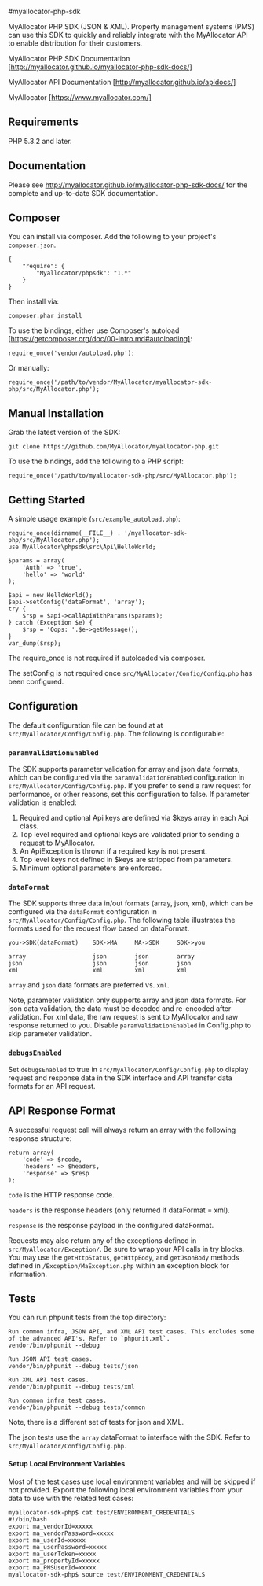 #myallocator-php-sdk

MyAllocator PHP SDK (JSON & XML). Property management systems (PMS) can use this SDK to quickly and reliably integrate with the MyAllocator API to enable distribution for their customers.

MyAllocator PHP SDK Documentation [http://myallocator.github.io/myallocator-php-sdk-docs/]

MyAllocator API Documentation [http://myallocator.github.io/apidocs/]

MyAllocator [https://www.myallocator.com/]

## Requirements

PHP 5.3.2 and later.

## Documentation

Please see http://myallocator.github.io/myallocator-php-sdk-docs/ for the complete and up-to-date SDK documentation.

## Composer

You can install via composer. Add the following to your project's `composer.json`.

    {
        "require": {
            "Myallocator/phpsdk": "1.*"
        }
    }

Then install via:

    composer.phar install

To use the bindings, either use Composer's autoload [https://getcomposer.org/doc/00-intro.md#autoloading]:

    require_once('vendor/autoload.php');

Or manually:

    require_once('/path/to/vendor/MyAllocator/myallocator-sdk-php/src/MyAllocator.php');

## Manual Installation

Grab the latest version of the SDK:

    git clone https://github.com/MyAllocator/myallocator-php.git

To use the bindings, add the following to a PHP script:

    require_once('/path/to/myallocator-sdk-php/src/MyAllocator.php');

## Getting Started

A simple usage example (`src/example_autoload.php`):

    require_once(dirname(__FILE__) . '/myallocator-sdk-php/src/MyAllocator.php');
    use MyAllocator\phpsdk\src\Api\HelloWorld;

    $params = array(
        'Auth' => 'true',
        'hello' => 'world'
    );

    $api = new HelloWorld();
    $api->setConfig('dataFormat', 'array');
    try {
        $rsp = $api->callApiWithParams($params);
    } catch (Exception $e) {
        $rsp = 'Oops: '.$e->getMessage();
    }
    var_dump($rsp);

The require_once is not required if autoloaded via composer.

The setConfig is not required once `src/MyAllocator/Config/Config.php` has been configured.

## Configuration

The default configuration file can be found at at `src/MyAllocator/Config/Config.php`. The following is configurable:

### `paramValidationEnabled`

The SDK supports parameter validation for array and json data formats, which can be configured via the `paramValidationEnabled` configuration in `src/MyAllocator/Config/Config.php`. If you prefer to send a raw request for performance, or other reasons, set this configuration to false. If parameter validation is enabled:

1.  Required and optional Api keys are defined via $keys array in each Api class.
2.  Top level required and optional keys are validated prior to sending a request to MyAllocator.
3.  An ApiException is thrown if a required key is not present.
4.  Top level keys not defined in $keys are stripped from parameters.
5.  Minimum optional parameters are enforced.

### `dataFormat`

The SDK supports three data in/out formats (array, json, xml), which can be configured via the `dataFormat` configuration in `src/MyAllocator/Config/Config.php`. The following table illustrates the formats used for the request flow based on dataFormat.

    you->SDK(dataFormat)    SDK->MA     MA->SDK     SDK->you
    --------------------    -------     -------     --------
    array                   json        json        array
    json                    json        json        json
    xml                     xml         xml         xml

`array` and `json` data formats are preferred vs. `xml`.

Note, parameter validation only supports array and json data formats. For json data validation, the data must be decoded and re-encoded after validation. For xml data, the raw request is sent to MyAllocator and raw response returned to you. Disable `paramValidationEnabled` in Config.php to skip parameter validation.

### `debugsEnabled`

Set `debugsEnabled` to true in `src/MyAllocator/Config/Config.php` to display request and response data in the SDK interface and API transfer data formats for an API request.

## API Response Format

A successful request call will always return an array with the following response structure:

    return array(
        'code' => $rcode,
        'headers' => $headers,
        'response' => $resp
    );

`code` is the HTTP response code.

`headers` is the response headers (only returned if dataFormat = xml).

`response` is the response payload in the configured dataFormat.

Requests may also return any of the exceptions defined in `src/MyAllocator/Exception/`. Be sure to wrap your API calls in try blocks. You may use the `getHttpStatus`, `getHttpBody`, and `getJsonBody` methods defined in `/Exception/MaException.php` within an exception block for information.

## Tests

You can run phpunit tests from the top directory:

    Run common infra, JSON API, and XML API test cases. This excludes some of the advanced API's. Refer to `phpunit.xml`.
    vendor/bin/phpunit --debug

    Run JSON API test cases.
    vendor/bin/phpunit --debug tests/json

    Run XML API test cases.
    vendor/bin/phpunit --debug tests/xml

    Run common infra test cases.
    vendor/bin/phpunit --debug tests/common

Note, there is a different set of tests for json and XML.

The json tests use the `array` dataFormat to interface with the SDK. Refer to `src/MyAllocator/Config/Config.php`.

#### Setup Local Environment Variables

Most of the test cases use local environment variables and will be skipped if not provided. Export the following local environment variables from your data to use with the related test cases:

    myallocator-sdk-php$ cat test/ENVIRONMENT_CREDENTIALS 
    #!/bin/bash
    export ma_vendorId=xxxxx
    export ma_vendorPassword=xxxxx
    export ma_userId=xxxxx
    export ma_userPassword=xxxxx
    export ma_userToken=xxxxx
    export ma_propertyId=xxxxx
    export ma_PMSUserId=xxxxx
    myallocator-sdk-php$ source test/ENVIRONMENT_CREDENTIALS
